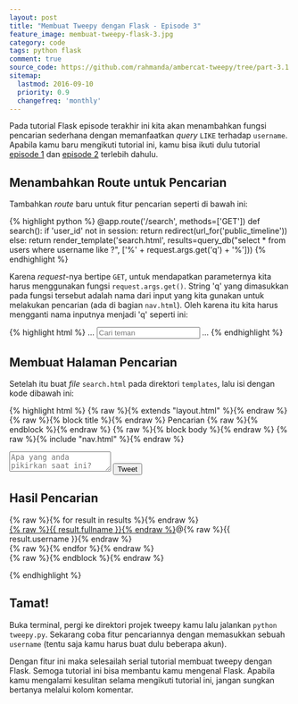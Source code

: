 ```yaml
---
layout: post
title: "Membuat Tweepy dengan Flask - Episode 3"
feature_image: membuat-tweepy-flask-3.jpg
category: code
tags: python flask 
comment: true
source_code: https://github.com/rahmanda/ambercat-tweepy/tree/part-3.1
sitemap:
  lastmod: 2016-09-10
  priority: 0.9
  changefreq: 'monthly'
---  
```


Pada tutorial Flask episode terakhir ini kita akan menambahkan fungsi pencarian sederhana dengan memanfaatkan _query_ `LIKE` terhadap `username`. Apabila kamu baru mengikuti tutorial ini, kamu bisa ikuti dulu tutorial [episode 1](http://ambercat.rahmanda.net/code/2015/05/12/membuat-tweepy-dengan-flask-1.html) dan [episode 2](http://ambercat.rahmanda.net/code/2015/11/22/membuat-tweepy-dengan-flask-2.html) terlebih dahulu.  

## Menambahkan Route untuk Pencarian  
Tambahkan _route_ baru untuk fitur pencarian seperti di bawah ini:  

{% highlight python %}
@app.route('/search', methods=['GET'])
def search():
  if 'user_id' not in session:
    return redirect(url_for('public_timeline'))
  else:
    return render_template('search.html',
                           results=query_db("select * from users where username like ?",
                                            ['%' + request.args.get('q') + '%']))
{% endhighlight %}  

Karena _request_-nya bertipe `GET`, untuk mendapatkan parameternya kita harus menggunakan fungsi `request.args.get()`. String 'q' yang dimasukkan pada fungsi tersebut adalah nama dari input yang kita gunakan untuk melakukan pencarian (ada di bagian `nav.html`). Oleh karena itu kita harus mengganti nama inputnya menjadi 'q' seperti ini:  

{% highlight html %}
...
<input type="text" name="q" placeholder="Cari teman"/>
...
{% endhighlight %}  

## Membuat Halaman Pencarian

Setelah itu buat _file_ `search.html` pada direktori `templates`, lalu isi dengan kode dibawah ini:  

{% highlight html %}
{% raw %}{% extends "layout.html" %}{% endraw %}
{% raw %}{% block title %}{% endraw %}
Pencarian
{% raw %}{% endblock %}{% endraw %}
{% raw %}{% block body %}{% endraw %}
{% raw %}{% include "nav.html" %}{% endraw %}
<div class="content">
  <div class="tweet-box">
    <form method="POST" action="{% raw %}{{ url_for('add_tweet') }}{% endraw %}">
      <textarea name="tweet" placeholder="Apa yang anda pikirkan saat ini?"></textarea>
      <input type="submit" value="Tweet" class="btn btn-tweet" />
    </form>
  </div>
  <div class="timeline">
    <h2 class="title">Hasil Pencarian</h2>
    {% raw %}{% for result in results %}{% endraw %}
    <div class="tweet-item">
      <div class="user">
        <a class="fullname" href="{% raw %}{{ url_for('profile', username=result.username) }}{% endraw %}">{% raw %}{{ result.fullname }}{% endraw %}</a><span class="username">@{% raw %}{{ result.username }}{% endraw %}</span>
      </div>
    </div>
    {% raw %}{% endfor %}{% endraw %}
  </div>
</div>
{% raw %}{% endblock %}{% endraw %}

{% endhighlight %}  

## Tamat!  
Buka terminal, pergi ke direktori projek tweepy kamu lalu jalankan `python tweepy.py`. Sekarang coba fitur pencariannya dengan memasukkan sebuah `username` (tentu saja kamu harus buat dulu beberapa akun).  

Dengan fitur ini maka selesailah serial tutorial membuat tweepy dengan Flask. Semoga tutorial ini bisa membantu kamu mengenal Flask. Apabila kamu mengalami kesulitan selama mengikuti tutorial ini, jangan sungkan bertanya melalui kolom komentar.   
